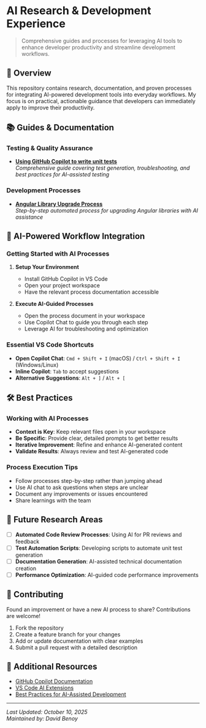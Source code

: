 # AI Research & Development Experience

> Comprehensive guides and processes for leveraging AI tools to enhance developer productivity and streamline development workflows.

## 🎯 Overview

This repository contains research, documentation, and proven processes for integrating AI-powered development tools into everyday workflows. My focus is on practical, actionable guidance that developers can immediately apply to improve their productivity.

## 📚 Guides & Documentation

### Testing & Quality Assurance
- **[Using GitHub Copilot to write unit tests](github-copilot-unit-tests.md)**  
  *Comprehensive guide covering test generation, troubleshooting, and best practices for AI-assisted testing*

### Development Processes  
- **[Angular Library Upgrade Process](ANGULAR_UPGRADE_PROCESS.md)**  
  *Step-by-step automated process for upgrading Angular libraries with AI assistance*

## 🚀 AI-Powered Workflow Integration

### Getting Started with AI Processes

1. **Setup Your Environment**
   - Install GitHub Copilot in VS Code
   - Open your project workspace
   - Have the relevant process documentation accessible

2. **Execute AI-Guided Processes**
   - Open the process document in your workspace
   - Use Copilot Chat to guide you through each step
   - Leverage AI for troubleshooting and optimization

### Essential VS Code Shortcuts
- **Open Copilot Chat**: `Cmd + Shift + I` (macOS) / `Ctrl + Shift + I` (Windows/Linux)
- **Inline Copilot**: `Tab` to accept suggestions
- **Alternative Suggestions**: `Alt + ]` / `Alt + [`

## 🛠️ Best Practices

### Working with AI Processes
- **Context is Key**: Keep relevant files open in your workspace
- **Be Specific**: Provide clear, detailed prompts to get better results
- **Iterative Improvement**: Refine and enhance AI-generated content
- **Validate Results**: Always review and test AI-generated code

### Process Execution Tips
- Follow processes step-by-step rather than jumping ahead
- Use AI chat to ask questions when steps are unclear
- Document any improvements or issues encountered
- Share learnings with the team

## 🎯 Future Research Areas

- [ ] **Automated Code Review Processes**: Using AI for PR reviews and feedback
- [ ] **Test Automation Scripts**: Developing scripts to automate unit test generation
- [ ] **Documentation Generation**: AI-assisted technical documentation creation
- [ ] **Performance Optimization**: AI-guided code performance improvements

## 🤝 Contributing

Found an improvement or have a new AI process to share? Contributions are welcome!

1. Fork the repository
2. Create a feature branch for your changes
3. Add or update documentation with clear examples
4. Submit a pull request with a detailed description

## 📖 Additional Resources

- [GitHub Copilot Documentation](https://docs.github.com/en/copilot)
- [VS Code AI Extensions](https://marketplace.visualstudio.com/search?term=ai&target=VSCode)
- [Best Practices for AI-Assisted Development](https://github.blog/2023-06-20-how-to-write-better-prompts-for-github-copilot/)

---

*Last Updated: October 10, 2025*  
*Maintained by: David Benoy*




